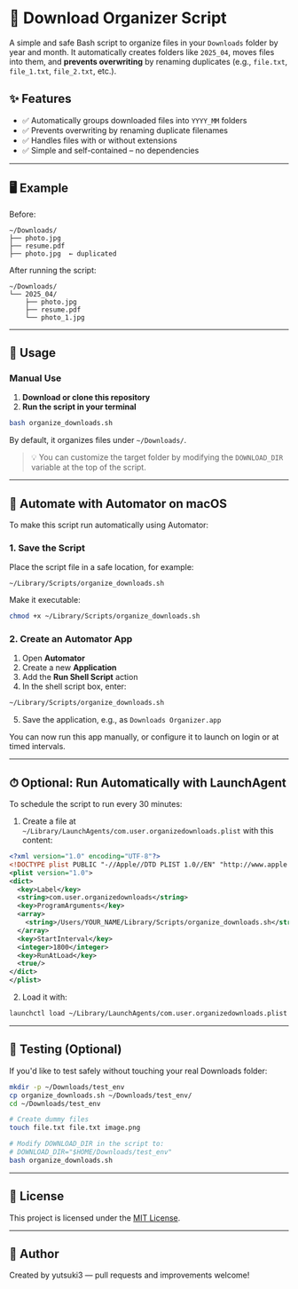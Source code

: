 # 📁 Download Organizer Script

A simple and safe Bash script to organize files in your `Downloads` folder by year and month. It automatically creates folders like `2025_04`, moves files into them, and **prevents overwriting** by renaming duplicates (e.g., `file.txt`, `file_1.txt`, `file_2.txt`, etc.).

## ✨ Features

- ✅ Automatically groups downloaded files into `YYYY_MM` folders
- ✅ Prevents overwriting by renaming duplicate filenames
- ✅ Handles files with or without extensions
- ✅ Simple and self-contained – no dependencies

---

## 🖥️ Example

Before:

```
~/Downloads/
├── photo.jpg
├── resume.pdf
├── photo.jpg  ← duplicated
```

After running the script:

```
~/Downloads/
└── 2025_04/
    ├── photo.jpg
    ├── resume.pdf
    └── photo_1.jpg
```

---

## 🔧 Usage

### Manual Use

1. **Download or clone this repository**
2. **Run the script in your terminal**

```bash
bash organize_downloads.sh
```

By default, it organizes files under `~/Downloads/`.

> 💡 You can customize the target folder by modifying the `DOWNLOAD_DIR` variable at the top of the script.

---

## 🤖 Automate with Automator on macOS

To make this script run automatically using Automator:

### 1. Save the Script

Place the script file in a safe location, for example:

```
~/Library/Scripts/organize_downloads.sh
```

Make it executable:

```bash
chmod +x ~/Library/Scripts/organize_downloads.sh
```

### 2. Create an Automator App

1. Open **Automator**
2. Create a new **Application**
3. Add the **Run Shell Script** action
4. In the shell script box, enter:

```bash
~/Library/Scripts/organize_downloads.sh
```

5. Save the application, e.g., as `Downloads Organizer.app`

You can now run this app manually, or configure it to launch on login or at timed intervals.

---

## ⏱ Optional: Run Automatically with LaunchAgent

To schedule the script to run every 30 minutes:

1. Create a file at `~/Library/LaunchAgents/com.user.organizedownloads.plist` with this content:

```xml
<?xml version="1.0" encoding="UTF-8"?>
<!DOCTYPE plist PUBLIC "-//Apple//DTD PLIST 1.0//EN" "http://www.apple.com/DTDs/PropertyList-1.0.dtd">
<plist version="1.0">
<dict>
  <key>Label</key>
  <string>com.user.organizedownloads</string>
  <key>ProgramArguments</key>
  <array>
    <string>/Users/YOUR_NAME/Library/Scripts/organize_downloads.sh</string>
  </array>
  <key>StartInterval</key>
  <integer>1800</integer>
  <key>RunAtLoad</key>
  <true/>
</dict>
</plist>
```

2. Load it with:

```bash
launchctl load ~/Library/LaunchAgents/com.user.organizedownloads.plist
```

---

## 🧪 Testing (Optional)

If you'd like to test safely without touching your real Downloads folder:

```bash
mkdir -p ~/Downloads/test_env
cp organize_downloads.sh ~/Downloads/test_env/
cd ~/Downloads/test_env

# Create dummy files
touch file.txt file.txt image.png

# Modify DOWNLOAD_DIR in the script to:
# DOWNLOAD_DIR="$HOME/Downloads/test_env"
bash organize_downloads.sh
```

---

## 📄 License

This project is licensed under the [MIT License](LICENSE).

---

## 🙋 Author

Created by yutsuki3 — pull requests and improvements welcome!
